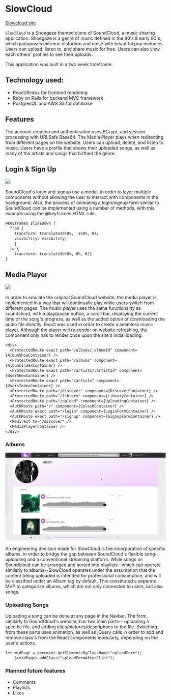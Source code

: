 # SlowCloud

[Slowcloud site](https://slowcloud.herokuapp.com/#/)

`SlowCloud` is a Shoegaze themed clone of SoundCloud, a music sharing application. Shoegaze is a genre of music defined in the 80's & early 90's, which juxtaposes extreme distortion and noise with beautiful pop melodies. Users can upload, listen to, and share music for free. Users can also view each others' profiles to see their uploads.

This application was built in a two week timeframe.

## Technology used:
* React/Redux for frontend rendering
* Ruby on Rails for backend MVC framework
* PostgresQL and AWS S3 for database

## Features
The account creation and authentication uses BCrypt, and session processing with URLSafe Base64.
The Media Player plays when redirecting from different pages on the website.
Users can upload, delete, and listen to music.
Users have a profile that shows their uploaded songs, as well as many of the artists and songs that birthed the genre.

## Login & Sign Up

![](slowcloud-intro.gif)

SoundCloud's login and signup use a modal, in order to layer multiple components without allowing the user to interact with components in the background. Also, the process of animating a login/signup form similar to SoundCloud can be implemented using a number of methods, with this example using the @keyframes HTML rule. 

```
@keyframes slideDown {
  from {
    transform: translate3d(0%, -150%, 0);
    visibility: visibility;
    }
  to {
    transform: translate3d(0%, 0%, 0)}
}
```

## Media Player

![](slowcloud-song.gif)

In order to emulate the original SoundCloud website, the media player is implemented in a way that will continually play while users switch from different pages. The music player uses the same functionality as soundcloud, with a play/pause button, a scroll bar, displaying the current time of the song's progress, as well as the added option of downloading the audio file directly. React was used in order to create a seamless music player. Although the player will re-render on website refreshing, the component only has to render once upon the site's initial loading. 

```
<div>
  <ProtectedRoute exact path="/albums/:albumId" component={AlbumShowContainer} />
  <ProtectedRoute exact path="/albums" component={AlbumsIndexContainer} />
  <ProtectedRoute exact path="/artists/:artistId" component={UserShowContainer} />  
  <ProtectedRoute exact path="/artists" component={UsersIndexContainer} />  
  <ProtectedRoute path="/discover" component={DiscoverContainer} />
  <ProtectedRoute path="/library" component={LibraryContainer} />
  <ProtectedRoute path="/upload" component={UploadingContainer} />
  <AuthRoute path="/" component={SplashContainer} />
  <AuthRoute exact path="/login" component={LoginFormContainer} />
  <AuthRoute exact path="/signup" component={SignupFormContainer} />
  <Redirect to="/discover" />
  <MediaPlayerContainer />
</div>
```

### Albums

![](slowcloud-album.gif)

An engineering decision made for SlowCloud is the incorporation of specific albums, in order to bridge the gap between SoundCloud's flexible song-uploading and a conventional streaming platform. While songs on Soundcloud can be arranged and sorted into playlists--which can operate similarly to albums--SlowCloud operates under the assumption that the content being uploaded is intended for professional consumption, and will be classified under an Album tag by default. This constituted a separate MVP to categorize albums, which are not only connected to users, but also songs. 

### Uploading Songs
Uploading a song can be done at any page in the Navbar. The form, similarly to SoundCloud's website, has two main parts-- uploading a specific file, and adding titles/pictures/descriptions to the file. Switching from these parts uses animation, as well as jQuery calls in order to add and remove class's from the React components modularly, depending on the user's actions. 

```
let midPage = document.getElementsByClassName("uploadForm");
    $(midPage).addClass("uploadFormAfterClick");
```

### Planned future features
* Comments
* Playlists
* Likes
